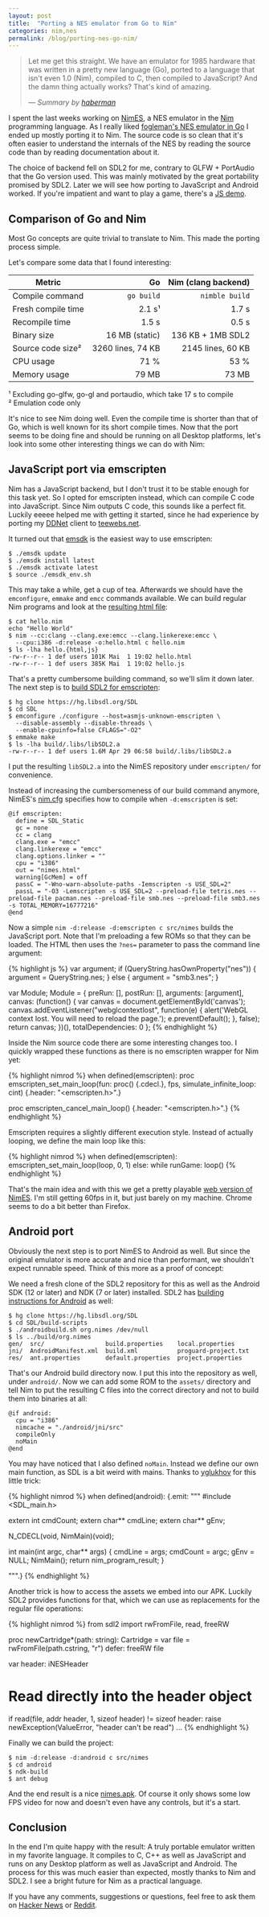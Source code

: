 ```yaml
---
layout: post
title:  "Porting a NES emulator from Go to Nim"
categories: nim,nes
permalink: /blog/porting-nes-go-nim/
---
```


> Let me get this straight. We have an emulator for 1985 hardware that was written in a pretty new language (Go), ported to a language that isn't even 1.0 (Nim), compiled to C, then compiled to JavaScript? And the damn thing actually works? That's kind of amazing.
>
> &mdash; <cite>Summary by [haberman](https://news.ycombinator.com/item?id=9474030)</cite>

<!--more-->
I spent the last weeks working on [NimES](https://github.com/def-/nimes), a NES emulator in the [Nim](http://nim-lang.org/) programming language. As I really liked [fogleman's NES emulator in Go](https://github.com/fogleman/nes) I ended up mostly porting it to Nim. The source code is so clean that it's often easier to understand the internals of the NES by reading the source code than by reading documentation about it.

The choice of backend fell on SDL2 for me, contrary to GLFW + PortAudio that the Go version used. This was mainly motivated by the great portability promised by SDL2. Later we will see how porting to JavaScript and Android worked. If you're impatient and want to play a game, there's a [JS demo](/nimes/).

## Comparison of Go and Nim

Most Go concepts are quite trivial to translate to Nim. This made the porting process simple.

Let's compare some data that I found interesting:

| Metric             | Go                | Nim (clang backend) |
|--------------------|------------------:|--------------------:|
| Compile command    | `go build`        | `nimble build`      |
| Fresh compile time |      2.1 s¹       |          1.7 s      |
| Recompile time     |       1.5 s       |          0.5 s      |
| Binary size        | 16 MB (static)    | 136 KB + 1MB SDL2   |
| Source code size²  | 3260 lines, 74 KB | 2145 lines, 60 KB   |
| CPU usage          |        71 %       |           53 %      |
| Memory usage       |       79 MB       |          73 MB      |

¹ Excluding go-glfw, go-gl and portaudio, which take 17 s to compile<br>
² Emulation code only

It's nice to see Nim doing well. Even the compile time is shorter than that of Go, which is well known for its short compile times. Now that the port seems to be doing fine and should be running on all Desktop platforms, let's look into some other interesting things we can do with Nim:

## JavaScript port via emscripten

Nim has a JavaScript backend, but I don't trust it to be stable enough for this task yet. So I opted for emscripten instead, which can compile C code into JavaScript. Since Nim outputs C code, this sounds like a perfect fit. Luckily eeeee helped me with getting it started, since he had experience by porting my [DDNet](http://ddnet.tw/) client to [teewebs.net](http://teewebs.net/).

It turned out that [emsdk](https://kripken.github.io/emscripten-site/docs/getting_started/downloads.html) is the easiest way to use emscripten:

    $ ./emsdk update
    $ ./emsdk install latest
    $ ./emsdk activate latest
    $ source ./emsdk_env.sh

This may take a while, get a cup of tea. Afterwards we should have the `emconfigure`, `emmake` and `emcc` commands available. We can build regular Nim programs and look at the [resulting html file](/nimes/hello.html):

    $ cat hello.nim
    echo "Hello World"
    $ nim --cc:clang --clang.exe:emcc --clang.linkerexe:emcc \
      --cpu:i386 -d:release -o:hello.html c hello.nim
    $ ls -lha hello.{html,js}
    -rw-r--r-- 1 def users 101K Mai  1 19:02 hello.html
    -rw-r--r-- 1 def users 385K Mai  1 19:02 hello.js

That's a pretty cumbersome building command, so we'll slim it down later. The next step is to [build SDL2 for emscripten](https://hg.libsdl.org/SDL/file/e0e2e94ce5ea/docs/README-emscripten.md):

    $ hg clone https://hg.libsdl.org/SDL
    $ cd SDL
    $ emconfigure ./configure --host=asmjs-unknown-emscripten \
      --disable-assembly --disable-threads \
      --enable-cpuinfo=false CFLAGS="-O2"
    $ emmake make
    $ ls -lha build/.libs/libSDL2.a
    -rw-r--r-- 1 def users 1.6M Apr 29 06:58 build/.libs/libSDL2.a

I put the resulting `libSDL2.a` into the NimES repository under `emscripten/` for convenience.

Instead of increasing the cumbersomeness of our build command anymore, NimES's [nim.cfg](https://github.com/def-/nimes/blob/master/src/nim.cfg) specifies how to compile when `-d:emscripten` is set:

    @if emscripten:
      define = SDL_Static
      gc = none
      cc = clang
      clang.exe = "emcc"
      clang.linkerexe = "emcc"
      clang.options.linker = ""
      cpu = "i386"
      out = "nimes.html"
      warning[GcMem] = off
      passC = "-Wno-warn-absolute-paths -Iemscripten -s USE_SDL=2"
      passL = "-O3 -Lemscripten -s USE_SDL=2 --preload-file tetris.nes --preload-file pacman.nes --preload-file smb.nes --preload-file smb3.nes -s TOTAL_MEMORY=16777216"
    @end

Now a simple `nim -d:release -d:emscripten c src/nimes` builds the JavaScript port. Note that I'm preloading a few ROMs so that they can be loaded. The HTML then uses the `?nes=` parameter to pass the command line argument:

{% highlight js %}
var argument;
if (QueryString.hasOwnProperty("nes")) {
  argument = QueryString.nes;
} else {
  argument = "smb3.nes";
}

var Module;
Module = {
  preRun: [],
  postRun: [],
  arguments: [argument],
  canvas: (function() {
    var canvas = document.getElementById('canvas');
    canvas.addEventListener("webglcontextlost", function(e) { alert('WebGL context lost. You will need to reload the page.'); e.preventDefault(); }, false);
    return canvas;
  })(),
  totalDependencies: 0
};
{% endhighlight %}

Inside the Nim source code there are some interesting changes too. I quickly wrapped these functions as there is no emscripten wrapper for Nim yet:

{% highlight nimrod %}
when defined(emscripten):
  proc emscripten_set_main_loop(fun: proc() {.cdecl.}, fps,
    simulate_infinite_loop: cint) {.header: "<emscripten.h>".}

  proc emscripten_cancel_main_loop() {.header: "<emscripten.h>".}
{% endhighlight %}

Emscripten requires a slightly different execution style. Instead of actually looping, we define the main loop like this:

{% highlight nimrod %}
when defined(emscripten):
  emscripten_set_main_loop(loop, 0, 1)
else:
  while runGame:
    loop()
{% endhighlight %}

That's the main idea and with this we get a pretty playable [web version of NimES](/nimes/). I'm still getting 60fps in it, but just barely on my machine. Chrome seems to do a bit better than Firefox.

## Android port

Obviously the next step is to port NimES to Android as well. But since the original emulator is more accurate and nice than performant, we shouldn't expect runnable speed. Think of this more as a proof of concept:

We need a fresh clone of the SDL2 repository for this as well as the Android SDK (12 or later) and NDK (7 or later) installed. SDL2 has [building instructions for Android](https://wiki.libsdl.org/Android) as well:

    $ hg clone https://hg.libsdl.org/SDL
    $ cd SDL/build-scripts
    $ ./androidbuild.sh org.nimes /dev/null
    $ ls ../build/org.nimes
    gen/  src/                 build.properties    local.properties
    jni/  AndroidManifest.xml  build.xml           proguard-project.txt
    res/  ant.properties       default.properties  project.properties

That's our Android build directory now. I put this into the repository as well, under `android/`. Now we can add some ROM to the `assets/` directory and tell Nim to put the resulting C files into the correct directory and not to build them into binaries at all:

    @if android:
      cpu = "i386"
      nimcache = "./android/jni/src"
      compileOnly
      noMain
    @end

You may have noticed that I also defined `noMain`. Instead we define our own main function, as SDL is a bit weird with mains. Thanks to [yglukhov](https://github.com/yglukhov) for this little trick:


{% highlight nimrod %}
when defined(android):
  {.emit: """
  #include <SDL_main.h>

  extern int cmdCount;
  extern char** cmdLine;
  extern char** gEnv;

  N_CDECL(void, NimMain)(void);

  int main(int argc, char** args) {
      cmdLine = args;
      cmdCount = argc;
      gEnv = NULL;
      NimMain();
      return nim_program_result;
  }

  """.}
{% endhighlight %}

Another trick is how to access the assets we embed into our APK. Luckily SDL2 provides functions for that, which we can use as replacements for the regular file operations:

{% highlight nimrod %}
from sdl2 import rwFromFile, read, freeRW

proc newCartridge*(path: string): Cartridge =
  var file = rwFromFile(path.cstring, "r")
  defer: freeRW file

  var header: iNESHeader
  # Read directly into the header object
  if read(file, addr header, 1, sizeof header) != sizeof header:
    raise newException(ValueError, "header can't be read")
  ...
{% endhighlight %}

Finally we can build the project:

    $ nim -d:release -d:android c src/nimes
    $ cd android
    $ ndk-build
    $ ant debug

And the end result is a nice [nimes.apk](/nimes/nimes.apk). Of course it only shows some low FPS video for now and doesn't even have any controls, but it's a start.

## Conclusion

In the end I'm quite happy with the result: A truly portable emulator written in my favorite language. It compiles to C, C++ as well as JavaScript and runs on any Desktop platform as well as JavaScript and Android. The process for this was much easier than expected, mostly thanks to Nim and SDL2. I see a bright future for Nim as a practical language.

If you have any comments, suggestions or questions, feel free to ask them on [Hacker News](https://news.ycombinator.com/item?id=9473653) or [Reddit](https://www.reddit.com/r/programming/comments/34jnv1/porting_a_nes_emulator_from_go_to_nim/).
